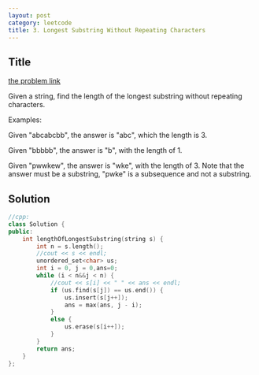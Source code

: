 ```yaml
---
layout: post
category: leetcode
title: 3. Longest Substring Without Repeating Characters
---
```


## Title
[the problem link](https://leetcode.com/problems/longest-substring-without-repeating-characters/description/)

Given a string, find the length of the longest substring without repeating characters.

Examples:

Given "abcabcbb", the answer is "abc", which the length is 3.

Given "bbbbb", the answer is "b", with the length of 1.

Given "pwwkew", the answer is "wke", with the length of 3. Note that the answer must be a substring, "pwke" is a subsequence and not a substring.


## Solution
```c++
//cpp:
class Solution {
public:
	int lengthOfLongestSubstring(string s) {
		int n = s.length();
		//cout << s << endl;
		unordered_set<char> us;
		int i = 0, j = 0,ans=0;
		while (i < n&&j < n) {
			//cout << s[i] << " " << ans << endl;
			if (us.find(s[j]) == us.end()) {
				us.insert(s[j++]);
				ans = max(ans, j - i);
			}
			else {
				us.erase(s[i++]);
			}
		}
		return ans;
	}
};
```
